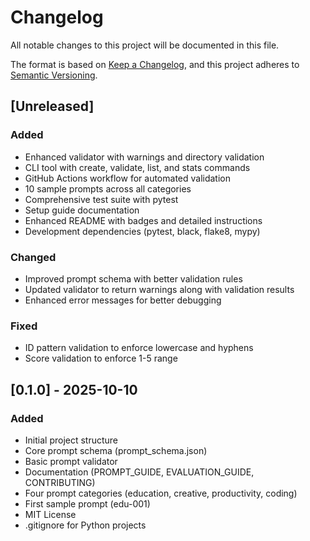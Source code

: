 # Changelog

All notable changes to this project will be documented in this file.

The format is based on [Keep a Changelog](https://keepachangelog.com/en/1.0.0/),
and this project adheres to [Semantic Versioning](https://semver.org/spec/v2.0.0.html).

## [Unreleased]

### Added
- Enhanced validator with warnings and directory validation
- CLI tool with create, validate, list, and stats commands
- GitHub Actions workflow for automated validation
- 10 sample prompts across all categories
- Comprehensive test suite with pytest
- Setup guide documentation
- Enhanced README with badges and detailed instructions
- Development dependencies (pytest, black, flake8, mypy)

### Changed
- Improved prompt schema with better validation rules
- Updated validator to return warnings along with validation results
- Enhanced error messages for better debugging

### Fixed
- ID pattern validation to enforce lowercase and hyphens
- Score validation to enforce 1-5 range

## [0.1.0] - 2025-10-10

### Added
- Initial project structure
- Core prompt schema (prompt_schema.json)
- Basic prompt validator
- Documentation (PROMPT_GUIDE, EVALUATION_GUIDE, CONTRIBUTING)
- Four prompt categories (education, creative, productivity, coding)
- First sample prompt (edu-001)
- MIT License
- .gitignore for Python projects
